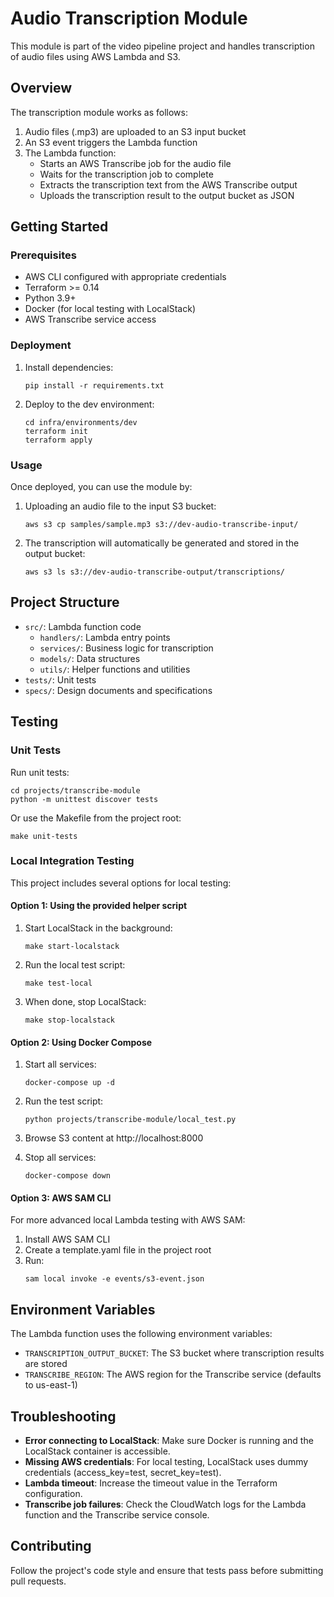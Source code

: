 # Audio Transcription Module

This module is part of the video pipeline project and handles transcription of audio files using AWS Lambda and S3.

## Overview

The transcription module works as follows:

1. Audio files (.mp3) are uploaded to an S3 input bucket
2. An S3 event triggers the Lambda function
3. The Lambda function:
   - Starts an AWS Transcribe job for the audio file
   - Waits for the transcription job to complete
   - Extracts the transcription text from the AWS Transcribe output
   - Uploads the transcription result to the output bucket as JSON

## Getting Started

### Prerequisites

- AWS CLI configured with appropriate credentials
- Terraform >= 0.14
- Python 3.9+
- Docker (for local testing with LocalStack)
- AWS Transcribe service access

### Deployment

1. Install dependencies:
   ```
   pip install -r requirements.txt
   ```

2. Deploy to the dev environment:
   ```
   cd infra/environments/dev
   terraform init
   terraform apply
   ```

### Usage

Once deployed, you can use the module by:

1. Uploading an audio file to the input S3 bucket:
   ```
   aws s3 cp samples/sample.mp3 s3://dev-audio-transcribe-input/
   ```

2. The transcription will automatically be generated and stored in the output bucket:
   ```
   aws s3 ls s3://dev-audio-transcribe-output/transcriptions/
   ```

## Project Structure

- `src/`: Lambda function code
  - `handlers/`: Lambda entry points
  - `services/`: Business logic for transcription
  - `models/`: Data structures
  - `utils/`: Helper functions and utilities
- `tests/`: Unit tests
- `specs/`: Design documents and specifications

## Testing

### Unit Tests

Run unit tests:
```
cd projects/transcribe-module
python -m unittest discover tests
```

Or use the Makefile from the project root:
```
make unit-tests
```

### Local Integration Testing

This project includes several options for local testing:

#### Option 1: Using the provided helper script

1. Start LocalStack in the background:
   ```
   make start-localstack
   ```

2. Run the local test script:
   ```
   make test-local
   ```

3. When done, stop LocalStack:
   ```
   make stop-localstack
   ```

#### Option 2: Using Docker Compose

1. Start all services:
   ```
   docker-compose up -d
   ```

2. Run the test script:
   ```
   python projects/transcribe-module/local_test.py
   ```

3. Browse S3 content at http://localhost:8000

4. Stop all services:
   ```
   docker-compose down
   ```

#### Option 3: AWS SAM CLI

For more advanced local Lambda testing with AWS SAM:

1. Install AWS SAM CLI
2. Create a template.yaml file in the project root
3. Run:
   ```
   sam local invoke -e events/s3-event.json
   ```

## Environment Variables

The Lambda function uses the following environment variables:

- `TRANSCRIPTION_OUTPUT_BUCKET`: The S3 bucket where transcription results are stored
- `TRANSCRIBE_REGION`: The AWS region for the Transcribe service (defaults to us-east-1)

## Troubleshooting

- **Error connecting to LocalStack**: Make sure Docker is running and the LocalStack container is accessible.
- **Missing AWS credentials**: For local testing, LocalStack uses dummy credentials (access_key=test, secret_key=test).
- **Lambda timeout**: Increase the timeout value in the Terraform configuration.
- **Transcribe job failures**: Check the CloudWatch logs for the Lambda function and the Transcribe service console.

## Contributing

Follow the project's code style and ensure that tests pass before submitting pull requests.
